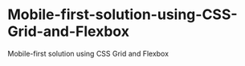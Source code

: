 # Mobile-first-solution-using-CSS-Grid-and-Flexbox
Mobile-first solution using CSS Grid and Flexbox
